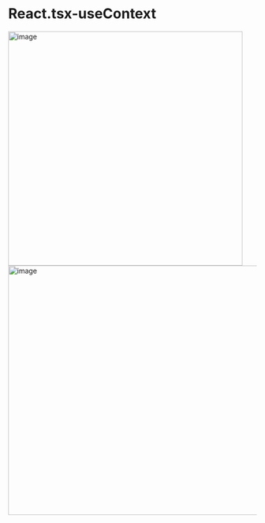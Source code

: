 # React.tsx-useContext
<img width="475" alt="image" src="https://user-images.githubusercontent.com/110806387/183538500-bde7ab70-531a-431c-8031-c589e405b282.png">

<img width="506" alt="image" src="https://user-images.githubusercontent.com/110806387/183538523-270d0436-ecea-456f-bcfa-e59b06181b01.png">

